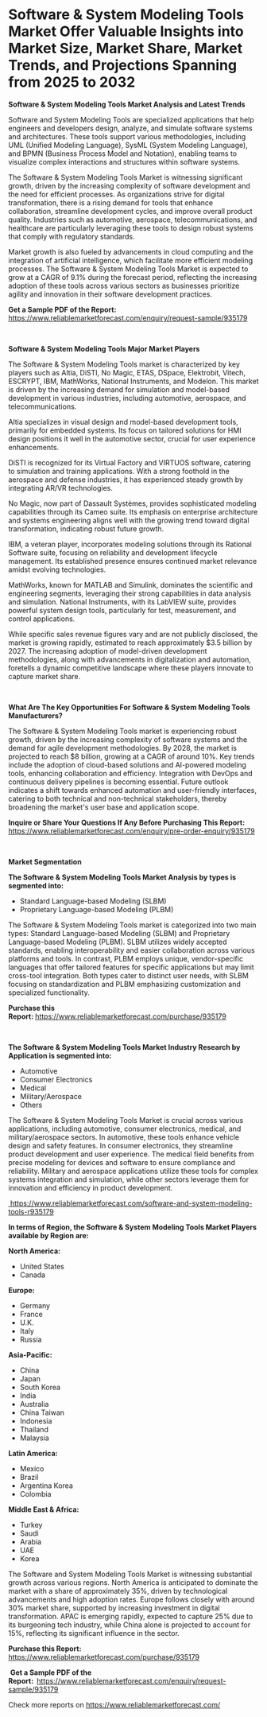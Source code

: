 <p><h1>Software & System Modeling Tools Market Offer Valuable Insights into Market Size, Market Share, Market Trends, and Projections Spanning from 2025 to 2032</h1></p><p><strong>Software & System Modeling Tools Market Analysis and Latest Trends</strong></p>
<p><p>Software and System Modeling Tools are specialized applications that help engineers and developers design, analyze, and simulate software systems and architectures. These tools support various methodologies, including UML (Unified Modeling Language), SysML (System Modeling Language), and BPMN (Business Process Model and Notation), enabling teams to visualize complex interactions and structures within software systems.</p><p>The Software & System Modeling Tools Market is witnessing significant growth, driven by the increasing complexity of software development and the need for efficient processes. As organizations strive for digital transformation, there is a rising demand for tools that enhance collaboration, streamline development cycles, and improve overall product quality. Industries such as automotive, aerospace, telecommunications, and healthcare are particularly leveraging these tools to design robust systems that comply with regulatory standards.</p><p>Market growth is also fueled by advancements in cloud computing and the integration of artificial intelligence, which facilitate more efficient modeling processes. The Software & System Modeling Tools Market is expected to grow at a CAGR of 9.1% during the forecast period, reflecting the increasing adoption of these tools across various sectors as businesses prioritize agility and innovation in their software development practices.</p></p>
<p><strong>Get a Sample PDF of the Report:&nbsp;</strong> <a href="https://www.reliablemarketforecast.com/enquiry/request-sample/935179?utm_campaign=2478&utm_medium=2&utm_source=Github&utm_content=ia&utm_term=07032025&utm_id=software-system-modeling-tools">https://www.reliablemarketforecast.com/enquiry/request-sample/935179</a></p>
<p>&nbsp;</p>
<p><strong>Software & System Modeling Tools Major Market Players</strong></p>
<p><p>The Software & System Modeling Tools market is characterized by key players such as Altia, DiSTI, No Magic, ETAS, DSpace, Elektrobit, Vitech, ESCRYPT, IBM, MathWorks, National Instruments, and Modelon. This market is driven by the increasing demand for simulation and model-based development in various industries, including automotive, aerospace, and telecommunications.</p><p>Altia specializes in visual design and model-based development tools, primarily for embedded systems. Its focus on tailored solutions for HMI design positions it well in the automotive sector, crucial for user experience enhancements.</p><p>DiSTI is recognized for its Virtual Factory and VIRTUOS software, catering to simulation and training applications. With a strong foothold in the aerospace and defense industries, it has experienced steady growth by integrating AR/VR technologies.</p><p>No Magic, now part of Dassault Systèmes, provides sophisticated modeling capabilities through its Cameo suite. Its emphasis on enterprise architecture and systems engineering aligns well with the growing trend toward digital transformation, indicating robust future growth.</p><p>IBM, a veteran player, incorporates modeling solutions through its Rational Software suite, focusing on reliability and development lifecycle management. Its established presence ensures continued market relevance amidst evolving technologies.</p><p>MathWorks, known for MATLAB and Simulink, dominates the scientific and engineering segments, leveraging their strong capabilities in data analysis and simulation. National Instruments, with its LabVIEW suite, provides powerful system design tools, particularly for test, measurement, and control applications.</p><p>While specific sales revenue figures vary and are not publicly disclosed, the market is growing rapidly, estimated to reach approximately $3.5 billion by 2027. The increasing adoption of model-driven development methodologies, along with advancements in digitalization and automation, foretells a dynamic competitive landscape where these players innovate to capture market share.</p></p>
<p>&nbsp;</p>
<p><strong>What Are The Key Opportunities For Software & System Modeling Tools Manufacturers?</strong></p>
<p><p>The Software & System Modeling Tools market is experiencing robust growth, driven by the increasing complexity of software systems and the demand for agile development methodologies. By 2028, the market is projected to reach $8 billion, growing at a CAGR of around 10%. Key trends include the adoption of cloud-based solutions and AI-powered modeling tools, enhancing collaboration and efficiency. Integration with DevOps and continuous delivery pipelines is becoming essential. Future outlook indicates a shift towards enhanced automation and user-friendly interfaces, catering to both technical and non-technical stakeholders, thereby broadening the market's user base and application scope.</p></p>
<p><strong>Inquire or Share Your Questions If Any Before Purchasing This Report:</strong> <a href="https://www.reliablemarketforecast.com/enquiry/pre-order-enquiry/935179?utm_campaign=2478&utm_medium=2&utm_source=Github&utm_content=ia&utm_term=07032025&utm_id=software-system-modeling-tools">https://www.reliablemarketforecast.com/enquiry/pre-order-enquiry/935179</a></p>
<p>&nbsp;</p>
<p><strong>Market Segmentation</strong></p>
<p><strong>The Software & System Modeling Tools Market Analysis by types is segmented into:</strong></p>
<p><ul><li>Standard Language-based Modeling (SLBM)</li><li>Proprietary Language-based Modeling (PLBM)</li></ul></p>
<p><p>The Software & System Modeling Tools market is categorized into two main types: Standard Language-based Modeling (SLBM) and Proprietary Language-based Modeling (PLBM). SLBM utilizes widely accepted standards, enabling interoperability and easier collaboration across various platforms and tools. In contrast, PLBM employs unique, vendor-specific languages that offer tailored features for specific applications but may limit cross-tool integration. Both types cater to distinct user needs, with SLBM focusing on standardization and PLBM emphasizing customization and specialized functionality.</p></p>
<p><strong>Purchase this Report:&nbsp;</strong><a href="https://www.reliablemarketforecast.com/purchase/935179?utm_campaign=2478&utm_medium=2&utm_source=Github&utm_content=ia&utm_term=07032025&utm_id=software-system-modeling-tools">https://www.reliablemarketforecast.com/purchase/935179</a></p>
<p>&nbsp;</p>
<p><strong>The Software & System Modeling Tools Market Industry Research by Application is segmented into:</strong></p>
<p><ul><li>Automotive</li><li>Consumer Electronics</li><li>Medical</li><li>Military/Aerospace</li><li>Others</li></ul></p>
<p><p>The Software & System Modeling Tools Market is crucial across various applications, including automotive, consumer electronics, medical, and military/aerospace sectors. In automotive, these tools enhance vehicle design and safety features. In consumer electronics, they streamline product development and user experience. The medical field benefits from precise modeling for devices and software to ensure compliance and reliability. Military and aerospace applications utilize these tools for complex systems integration and simulation, while other sectors leverage them for innovation and efficiency in product development.</p></p>
<p><a href="https://www.reliablemarketforecast.com/software-and-system-modeling-tools-r935179?utm_campaign=2478&utm_medium=2&utm_source=Github&utm_content=ia&utm_term=07032025&utm_id=software-system-modeling-tools">&nbsp;https://www.reliablemarketforecast.com/software-and-system-modeling-tools-r935179</a></p>
<p><strong>In terms of Region, the Software & System Modeling Tools Market Players available by Region are:</strong></p>
<p>
    <p> <strong> North America: </strong>
        <ul>
            <li>United States</li>
            <li>Canada</li>
        </ul>
        </p> 
    <p> <strong> Europe: </strong>
        <ul>
            <li>Germany</li>
            <li>France</li>
            <li>U.K.</li>
            <li>Italy</li>
            <li>Russia</li>
        </ul>
        </p> 
    <p> <strong> Asia-Pacific: </strong>
        <ul>
            <li>China</li>
            <li>Japan</li>
            <li>South Korea</li>
            <li>India</li>
            <li>Australia</li>
            <li>China Taiwan</li>
            <li>Indonesia</li>
            <li>Thailand</li>
            <li>Malaysia</li>
        </ul>
        </p> 
    <p> <strong> Latin America: </strong>
        <ul>
            <li>Mexico</li>
            <li>Brazil</li>
            <li>Argentina Korea</li>
            <li>Colombia</li>
        </ul>
        </p> 
    <p> <strong> Middle East & Africa: </strong>
        <ul>
            <li>Turkey</li>
            <li>Saudi</li>
            <li>Arabia</li>
            <li>UAE</li>
            <li>Korea</li>
        </ul>
    </p>
    </p>
<p><p>The Software and System Modeling Tools Market is witnessing substantial growth across various regions. North America is anticipated to dominate the market with a share of approximately 35%, driven by technological advancements and high adoption rates. Europe follows closely with around 30% market share, supported by increasing investment in digital transformation. APAC is emerging rapidly, expected to capture 25% due to its burgeoning tech industry, while China alone is projected to account for 15%, reflecting its significant influence in the sector.</p></p>
<p><strong>Purchase this Report: </strong><a href="https://www.reliablemarketforecast.com/purchase/935179?utm_campaign=2478&utm_medium=2&utm_source=Github&utm_content=ia&utm_term=07032025&utm_id=software-system-modeling-tools">https://www.reliablemarketforecast.com/purchase/935179</a></p>
<p>&nbsp;<strong>Get a Sample PDF of the Report:&nbsp;&nbsp;</strong><a href="https://www.reliablemarketforecast.com/enquiry/request-sample/935179?utm_campaign=2478&utm_medium=2&utm_source=Github&utm_content=ia&utm_term=07032025&utm_id=software-system-modeling-tools">https://www.reliablemarketforecast.com/enquiry/request-sample/935179</a></p>
<p><strong></strong></p>
<p>Check more reports on <a href="https://www.reliablemarketforecast.com/?utm_campaign=2478&utm_medium=2&utm_source=Github&utm_content=ia&utm_term=07032025&utm_id=software-system-modeling-tools">https://www.reliablemarketforecast.com/</a></p>
